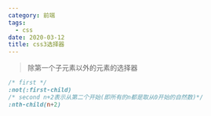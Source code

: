 ```yaml
---
category: 前端
tags:
  - css
date: 2020-03-12
title: css3选择器
---
```


> 除第一个子元素以外的元素的选择器
```css
/* first */
:not(:first-child)
/* second n+2表示从第二个开始(即所有的n都是取从0开始的自然数)*/
:nth-child(n+2) 
```